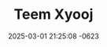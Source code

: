 ---
layout: cast
date: 2025-03-01 21:25:08 -0623
categories: actor

# Site Attributes
title: "Teem Xyooj"
permalink: "/cast/Teem_Xyooj"

# Actor/Actress Attributes
thumbnail: "/cast/Teem Xyooj.jpeg"
---